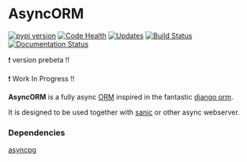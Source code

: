 # AsyncORM

[![pypi version](https://img.shields.io/pypi/v/asyncorm.svg)](https://pypi.python.org/pypi/asyncorm) [![Code Health](https://landscape.io/github/monobot/asyncorm/development/landscape.svg)](https://landscape.io/github/monobot/asyncorm) [![Updates](https://pyup.io/repos/github/monobot/asyncorm/shield.svg)](https://pyup.io/account/repos/github/monobot/asyncorm/) [![Build Status](https://travis-ci.org/monobot/asyncorm.svg?branch=master)](https://travis-ci.org/monobot/asyncorm) [![Documentation Status](https://readthedocs.org/projects/asyncorm/badge/?version=latest)](https://asyncorm.readthedocs.io/en/latest/?badge=latest)

:exclamation: version prebeta !!

:exclamation: Work In Progress !!

**AsyncORM** is a fully async [ORM](https://en.wikipedia.org/wiki/Object-relational_mapping) inspired in the fantastic [django orm](https://docs.djangoproject.com/en/1.11/topics/db/).

It is designed to be used together with [sanic](https://github.com/channelcat/sanic) or other async webserver.

### Dependencies
[asyncpg](https://github.com/MagicStack/asyncpg)
